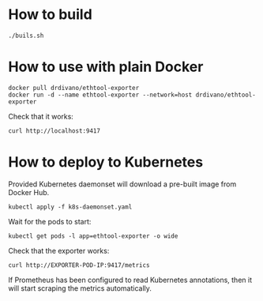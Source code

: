 # How to build

```./buils.sh```


# How to use with plain Docker

```
docker pull drdivano/ethtool-exporter
docker run -d --name ethtool-exporter --network=host drdivano/ethtool-exporter
```

Check that it works:

```
curl http://localhost:9417
```


# How to deploy to Kubernetes

Provided Kubernetes daemonset will download a pre-built image from Docker Hub.

```
kubectl apply -f k8s-daemonset.yaml
```

Wait for the pods to start:

```
kubectl get pods -l app=ethtool-exporter -o wide
```

Check that the exporter works:

```
curl http://EXPORTER-POD-IP:9417/metrics
```

If Prometheus has been configured to read Kubernetes annotations, then
it will start scraping the metrics automatically.
